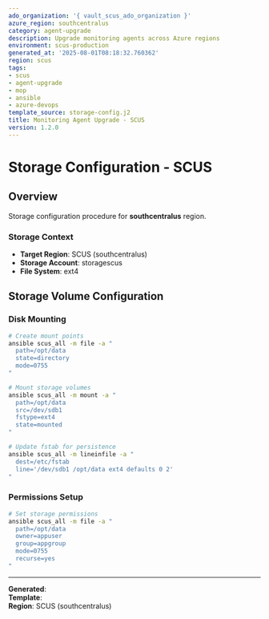 ```yaml
---
ado_organization: '{ vault_scus_ado_organization }'
azure_region: southcentralus
category: agent-upgrade
description: Upgrade monitoring agents across Azure regions
environment: scus-production
generated_at: '2025-08-01T08:18:32.760362'
region: scus
tags:
- scus
- agent-upgrade
- mop
- ansible
- azure-devops
template_source: storage-config.j2
title: Monitoring Agent Upgrade - SCUS
version: 1.2.0
---
```



# Storage Configuration - SCUS

## Overview

Storage configuration procedure for **southcentralus** region.

### Storage Context

- **Target Region**: SCUS (southcentralus)
- **Storage Account**: storagescus
- **File System**: ext4

## Storage Volume Configuration

### Disk Mounting
```bash
# Create mount points
ansible scus_all -m file -a "
  path=/opt/data
  state=directory
  mode=0755
"

# Mount storage volumes
ansible scus_all -m mount -a "
  path=/opt/data
  src=/dev/sdb1
  fstype=ext4
  state=mounted
"

# Update fstab for persistence
ansible scus_all -m lineinfile -a "
  dest=/etc/fstab
  line='/dev/sdb1 /opt/data ext4 defaults 0 2'
"
```

### Permissions Setup
```bash
# Set storage permissions
ansible scus_all -m file -a "
  path=/opt/data
  owner=appuser
  group=appgroup
  mode=0755
  recurse=yes
"
```

---

**Generated**:   
**Template**:   
**Region**: SCUS (southcentralus)